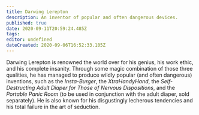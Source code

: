 ```yaml
---
title: Darwing Lerepton
description: An inventor of popular and often dangerous devices.
published: true
date: 2020-09-11T20:59:24.485Z
tags: 
editor: undefined
dateCreated: 2020-09-06T16:52:33.105Z
---
```


Darwing Lerepton is renowned the world over for his genius, his work ethic, and his complete insanity. Through some magic combination of those three qualities, he has managed to produce wildly popular (and often dangerous) inventions, such as the *Insta-Burger*, the *XtraHandyHand*, the *Self-Destructing Adult Diaper for Those of Nervous Dispositions*, and the *Portable Panic Room* (to be used in conjunction with the adult diaper, sold separately). He is also known for his disgustingly lecherous tendencies and his total failure in the art of seduction.